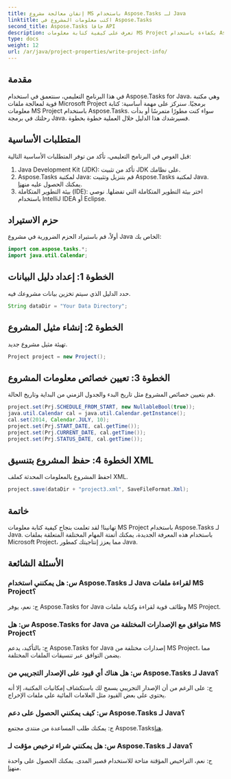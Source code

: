 ```yaml
---
title: إتقان معالجة مشروع MS باستخدام Aspose.Tasks لـ Java
linktitle: اكتب معلومات المشروع في Aspose.Tasks
second_title: Aspose.Tasks جافا API
description: تعرف على كيفية كتابة معلومات MS Project بكفاءة باستخدام Aspose.Tasks لـ Java. دليل خطوة بخطوة لمطوري جافا.
type: docs
weight: 12
url: /ar/java/project-properties/write-project-info/
---
```

## مقدمة
في هذا البرنامج التعليمي، سنتعمق في استخدام Aspose.Tasks for Java، وهي مكتبة قوية لمعالجة ملفات Microsoft Project برمجيًا. سنركز على مهمة أساسية: كتابة معلومات MS Project باستخدام Aspose.Tasks. سواء كنت مطورًا متمرسًا أو بدأت رحلتك في برمجة Java، فسيرشدك هذا الدليل خلال العملية خطوة بخطوة.
## المتطلبات الأساسية
قبل الغوص في البرنامج التعليمي، تأكد من توفر المتطلبات الأساسية التالية:
1. Java Development Kit (JDK): تأكد من تثبيت JDK على نظامك.
2.  Aspose.Tasks لمكتبة Java: قم بتنزيل وتثبيت Aspose.Tasks لمكتبة Java. يمكنك الحصول عليه من[هنا](https://releases.aspose.com/tasks/java/).
3. بيئة التطوير المتكاملة (IDE): اختر بيئة التطوير المتكاملة التي تفضلها. نوصي باستخدام IntelliJ IDEA أو Eclipse.

## حزم الاستيراد
أولاً، قم باستيراد الحزم الضرورية في مشروع Java الخاص بك:
```java
import com.aspose.tasks.*;
import java.util.Calendar;
```

## الخطوة 1: إعداد دليل البيانات
حدد الدليل الذي سيتم تخزين بيانات مشروعك فيه.
```java
String dataDir = "Your Data Directory";
```
## الخطوة 2: إنشاء مثيل المشروع
تهيئة مثيل مشروع جديد.
```java
Project project = new Project();
```
## الخطوة 3: تعيين خصائص معلومات المشروع
قم بتعيين خصائص المشروع مثل تاريخ البدء والجدول الزمني من البداية وتاريخ الحالة.
```java
project.set(Prj.SCHEDULE_FROM_START, new NullableBool(true));
java.util.Calendar cal = java.util.Calendar.getInstance();
cal.set(2014, Calendar.JULY, 10);
project.set(Prj.START_DATE, cal.getTime());
project.set(Prj.CURRENT_DATE, cal.getTime());
project.set(Prj.STATUS_DATE, cal.getTime());
```
## الخطوة 4: حفظ المشروع بتنسيق XML
احفظ المشروع بالمعلومات المحدثة كملف XML.
```java
project.save(dataDir + "project3.xml", SaveFileFormat.Xml);
```

## خاتمة
تهانينا! لقد تعلمت بنجاح كيفية كتابة معلومات MS Project باستخدام Aspose.Tasks لـ Java. باستخدام هذه المعرفة الجديدة، يمكنك أتمتة المهام المختلفة المتعلقة بملفات Microsoft Project، مما يعزز إنتاجيتك كمطور Java.
## الأسئلة الشائعة
### س: هل يمكنني استخدام Aspose.Tasks لـ Java لقراءة ملفات MS Project؟
ج: نعم، يوفر Aspose.Tasks for Java وظائف قوية لقراءة وكتابة ملفات MS Project.
### س: هل Aspose.Tasks for Java متوافق مع الإصدارات المختلفة من MS Project؟
ج: بالتأكيد، يدعم Aspose.Tasks for Java إصدارات مختلفة من MS Project، مما يضمن التوافق عبر تنسيقات الملفات المختلفة.
### س: هل هناك أي قيود على الإصدار التجريبي من Aspose.Tasks لـ Java؟
ج: على الرغم من أن الإصدار التجريبي يسمح لك باستكشاف إمكانيات المكتبة، إلا أنه يحتوي على بعض القيود مثل العلامات المائية على ملفات الإخراج.
### س: كيف يمكنني الحصول على دعم Aspose.Tasks لـ Java؟
 ج: يمكنك طلب المساعدة من منتدى مجتمع Aspose.Tasks[هنا](https://forum.aspose.com/c/tasks/15).
### س: هل يمكنني شراء ترخيص مؤقت لـ Aspose.Tasks لـ Java؟
 ج: نعم، التراخيص المؤقتة متاحة للاستخدام قصير المدى. يمكنك الحصول على واحدة من[هنا](https://purchase.aspose.com/temporary-license/).